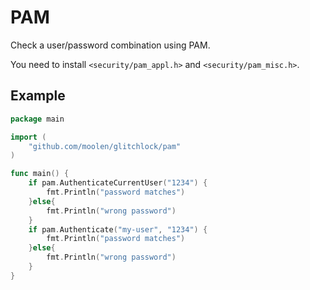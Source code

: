 # PAM

Check a user/password combination using PAM.

You need to install `<security/pam_appl.h>` and `<security/pam_misc.h>`.

## Example

```go
package main

import (
	"github.com/moolen/glitchlock/pam"
)

func main() {
	if pam.AuthenticateCurrentUser("1234") {
        fmt.Println("password matches")
    }else{
        fmt.Println("wrong password")
    }
    if pam.Authenticate("my-user", "1234") {
        fmt.Println("password matches")
    }else{
        fmt.Println("wrong password")
    }
}


```
